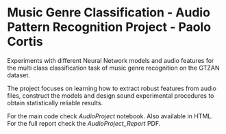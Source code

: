# Music Genre Classification - Audio Pattern Recognition Project - Paolo Cortis

Experiments with different Neural Network models and audio features for the multi class classification task of music genre recognition on the GTZAN dataset.

The project focuses on learning how to extract robust features from audio files, construct the models and design sound experimental procedures to obtain statistically reliable results.

For the main code check *AudioProject* notebook. Also available in HTML.  
For the full report check the *AudioProject_Report* PDF.
